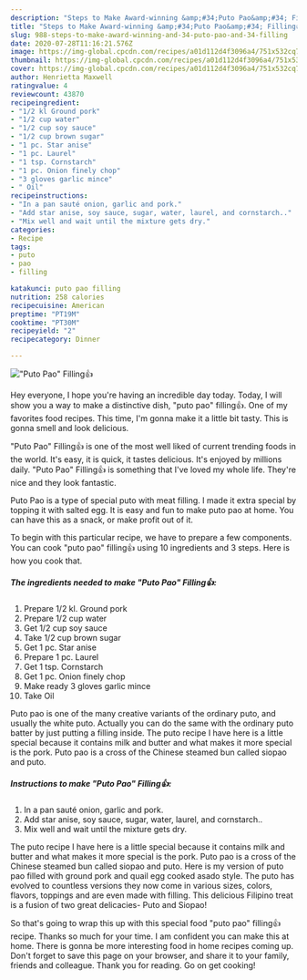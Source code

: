```yaml
---
description: "Steps to Make Award-winning &amp;#34;Puto Pao&amp;#34; Filling👍"
title: "Steps to Make Award-winning &amp;#34;Puto Pao&amp;#34; Filling👍"
slug: 988-steps-to-make-award-winning-and-34-puto-pao-and-34-filling
date: 2020-07-28T11:16:21.576Z
image: https://img-global.cpcdn.com/recipes/a01d112d4f3096a4/751x532cq70/puto-pao-filling👍-recipe-main-photo.jpg
thumbnail: https://img-global.cpcdn.com/recipes/a01d112d4f3096a4/751x532cq70/puto-pao-filling👍-recipe-main-photo.jpg
cover: https://img-global.cpcdn.com/recipes/a01d112d4f3096a4/751x532cq70/puto-pao-filling👍-recipe-main-photo.jpg
author: Henrietta Maxwell
ratingvalue: 4
reviewcount: 43870
recipeingredient:
- "1/2 kl Ground pork"
- "1/2 cup water"
- "1/2 cup soy sauce"
- "1/2 cup brown sugar"
- "1 pc. Star anise"
- "1 pc. Laurel"
- "1 tsp. Cornstarch"
- "1 pc. Onion finely chop"
- "3 gloves garlic mince"
- " Oil"
recipeinstructions:
- "In a pan sauté onion, garlic and pork."
- "Add star anise, soy sauce, sugar, water, laurel, and cornstarch.."
- "Mix well and wait until the mixture gets dry."
categories:
- Recipe
tags:
- puto
- pao
- filling

katakunci: puto pao filling 
nutrition: 258 calories
recipecuisine: American
preptime: "PT19M"
cooktime: "PT30M"
recipeyield: "2"
recipecategory: Dinner

---
```



![&#34;Puto Pao&#34; Filling👍](https://img-global.cpcdn.com/recipes/a01d112d4f3096a4/751x532cq70/puto-pao-filling👍-recipe-main-photo.jpg)

Hey everyone, I hope you're having an incredible day today. Today, I will show you a way to make a distinctive dish, &#34;puto pao&#34; filling👍. One of my favorites food recipes. This time, I'm gonna make it a little bit tasty. This is gonna smell and look delicious.

&#34;Puto Pao&#34; Filling👍 is one of the most well liked of current trending foods in the world. It's easy, it is quick, it tastes delicious. It's enjoyed by millions daily. &#34;Puto Pao&#34; Filling👍 is something that I've loved my whole life. They're nice and they look fantastic.

Puto Pao is a type of special puto with meat filling. I made it extra special by topping it with salted egg. It is easy and fun to make puto pao at home. You can have this as a snack, or make profit out of it.


To begin with this particular recipe, we have to prepare a few components. You can cook &#34;puto pao&#34; filling👍 using 10 ingredients and 3 steps. Here is how you cook that.

<!--inarticleads1-->

##### The ingredients needed to make &#34;Puto Pao&#34; Filling👍:

1. Prepare 1/2 kl. Ground pork
1. Prepare 1/2 cup water
1. Get 1/2 cup soy sauce
1. Take 1/2 cup brown sugar
1. Get 1 pc. Star anise
1. Prepare 1 pc. Laurel
1. Get 1 tsp. Cornstarch
1. Get 1 pc. Onion finely chop
1. Make ready 3 gloves garlic mince
1. Take  Oil


Puto pao is one of the many creative variants of the ordinary puto, and usually the white puto. Actually you can do the same with the ordinary puto batter by just putting a filling inside. The puto recipe I have here is a little special because it contains milk and butter and what makes it more special is the pork. Puto pao is a cross of the Chinese steamed bun called siopao and puto. 

<!--inarticleads2-->

##### Instructions to make &#34;Puto Pao&#34; Filling👍:

1. In a pan sauté onion, garlic and pork.
1. Add star anise, soy sauce, sugar, water, laurel, and cornstarch..
1. Mix well and wait until the mixture gets dry.


The puto recipe I have here is a little special because it contains milk and butter and what makes it more special is the pork. Puto pao is a cross of the Chinese steamed bun called siopao and puto. Here is my version of puto pao filled with ground pork and quail egg cooked asado style. The puto has evolved to countless versions they now come in various sizes, colors, flavors, toppings and are even made with filling. This delicious Filipino treat is a fusion of two great delicacies- Puto and Siopao! 

So that's going to wrap this up with this special food &#34;puto pao&#34; filling👍 recipe. Thanks so much for your time. I am confident you can make this at home. There is gonna be more interesting food in home recipes coming up. Don't forget to save this page on your browser, and share it to your family, friends and colleague. Thank you for reading. Go on get cooking!
